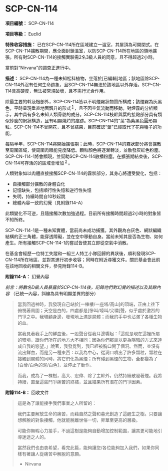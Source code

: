 # SCP-CN-114

**項目編號：** SCP-CN-114

**項目等級：** Euclid

**特殊收容措施：** 已在SCP-CN-114所在區域建立一溫室，其屋頂為可開閉式。在SCP-CN-114擴散期間，應全面封鎖溫室，以防SCP-CN-114所在地區的領地擴張。所有對SCP-CN-114的接觸實驗需2名3級人員的同意，且不得超過2小時。

當前對“Nirvana”的調查正進行中。

**描述：** SCP-CN-114為一種未知松科植物，坐落於[已編輯]地區；該地區除SCP-CN-114外沒有任何生命跡象，且SCP-CN-114無法於該地區以外存活。SCP-CN-114具高硬度，無法被常規破壞，且不需行光合作用。

除最主要的幹及根部外，SCP-CN-114皆以不明煙霧狀物質所構成；該煙霧為灰黑色，平時呈現垂直地面飄升的形式<sup class='footnoteref'>
 <a shape='rect' class='footnoteref' id='footnoteref-1' href='javascript:;' onclick='WIKIDOT.page.utils.scrollToReference(&apos;footnote-1&apos;)'>1</a>
</sup>，且不因空氣流動而移動。對煙霧的分析顯示，其中具有多名未知人類骨骼的成分。SCP-CN-114枝幹與葉的接點部分具有類似紗窗的網狀構造，且有明顯燒灼的痕跡。SCP-CN-114的“葉”為紫黑色圓形顆粒。SCP-CN-114不曾開花，且不曾結果，目前確認“葉”已經取代了花與種子的功能。

每隔半年，SCP-CN-114將開始擴張期；此時，SCP-CN-114的霧狀部分將會擴散至周圍區域，使周圍肉眼能見度降低。顆粒顏色將逐漸轉淡，並散發灰紅色粉塵。SCP-CN-114-1將會顯現，並幫助SCP-CN-114散播粉塵。在擴張期結束後，SCP-CN-114可存活的的區域會增加<sup class='footnoteref'>
 <a shape='rect' class='footnoteref' id='footnoteref-2' href='javascript:;' onclick='WIKIDOT.page.utils.scrollToReference(&apos;footnote-2&apos;)'>2</a>
</sup>。

人類對象如以肉體直接接觸SCP-CN-114的霧狀部分，其身心將遭受變化，包括：

- 自接觸部分擴散的身體白化
- 記憶缺失，包括順行性失憶和逆行性失憶
- 失明，持續時間自10秒起跳
- 總體內容一致的幻覺（見附錄114-A）

此類變化不可逆，且隨接觸次數加強過程。目前所有接觸時間超過2小時的對象皆不知所終。

SCP-CN-114-1是一種未知實體，當前尚未成功捕獲。其外觀為白灰色、網狀編織結構的正三角體，能穿透障礙，並在空中移動自身。當前未知其是否為生物、如何產生。所有接觸SCP-CN-114-1的嘗試皆使其立即從空氣中消散。

在基金會經歷一位特工失蹤和一組三人特工小隊回歸的異狀後，順利發現SCP-CN-114所在地區、並對其進行初步收容；同時在附近尋獲文件。關於基金會此前在該地回收的相關文件，參見附錄114-B。

**附錄114-A：** 幻覺內容

*前言：將數名D級人員暴露於SCP-CN-114後，記錄他們對幻覺的描述以及其餘內容* （已統一內容，斜線為具有明顯差異的部分）


> 當我回過神時，我發現自己站於[一棟樓/一座塔/高山]的頂端，正由上往下俯視著周圍；天空是白的，四處都是[慘叫/嚎叫/尖嘯]聲，似乎處於激烈的鬥爭之中。我環顧身邊，發現地上滿是屍體；而我的手中也沾滿了各種生物的血。
> 
> 當我見著我手上的鮮血後，一股聲音從我耳邊響起：「這就是現在這裡所屬的環境，跟你們所在的地方大不相同；因為你們那裏以更為隱晦的方式來達成自我的慾望。」說著，我發覺到，我已經被胸口開了個洞。然而，並沒有流出鮮血，而是另一種東西：以我為中心，從洞口噴出了許多顆粒，顆粒在接觸到屍體的同時，將它們化為黑煙；所有碰到黑煙的生物，全都變為了[白骨/白色的泥/白色]，並停止了動作。
> 
> 而我，成為了一棵樹，高大、宏偉、除了主幹外，仍然持續散發著煙。我將持續，直至這些鬥爭痛苦的終結，並且結果所有潛在的鬥爭因素。
> 

**附錄114-B：** 回收文件


> 這是為了讓能接手我們事業之人所留的：
> 
> 我們主要解放生命的痛苦，而藉自然之聲和暮光創造了這醒生之樹。只要讓想解脫的對象接觸，他就能脫離世俗一切，昇華至更高的層級。
> 
> 可能你無暇心力接手，不過這樹是能夠自動增加控制範圍，讓其更可能地引導迷途之人的。
> 
> 當然我們也由衷希望，看完此篇，能夠讓您/各位能夠加入我們，如果你同樣有著讓人從痛苦中解脫的意願。
> 
> - Nirvana
> 



